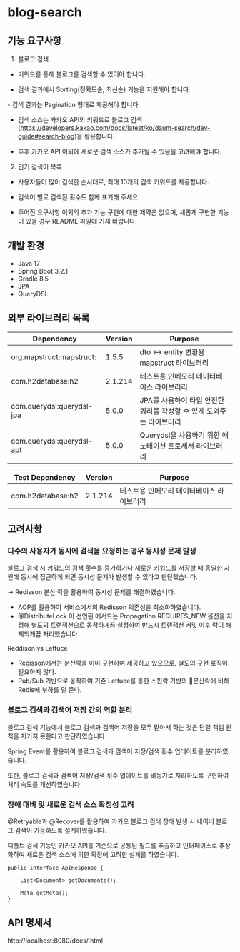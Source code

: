 # blog-search

## 기능 요구사항

1. 블로그 검색

- 키워드를 통해 블로그를 검색할 수 있어야 합니다.

- 검색 결과에서 Sorting(정확도순, 최신순) 기능을 지원해야 합니다.

- 검색 결과는 Pagination 형태로 제공해야 합니다.

- 검색 소스는 카카오 API의 키워드로 블로그 검색(https://developers.kakao.com/docs/latest/ko/daum-search/dev-guide#search-blog)을 활용합니다.

- 추후 카카오 API 이외에 새로운 검색 소스가 추가될 수 있음을 고려해야 합니다.

2. 인기 검색어 목록

- 사용자들이 많이 검색한 순서대로, 최대 10개의 검색 키워드를 제공합니다.

- 검색어 별로 검색된 횟수도 함께 표기해 주세요.

- 주어진 요구사항 이외의 추가 기능 구현에 대한 제약은 없으며, 새롭게 구현한 기능이 있을 경우 README 파일에 기재 바랍니다.

## 개발 환경

- Java 17
- Spring Boot 3.2.1
- Gradle 8.5
- JPA
- QueryDSL

## 외부 라이브러리 목록

| Dependency                                          | Version | Purpose                                                            |
| ---------------------------------------------------- | ------- | ------------------------------------------------------------------ |
| org.mapstruct:mapstruct:                            | 1.5.5   | dto <-> entity 변환용 mapstruct 라이브러리                               |
| com.h2database:h2                                   | 2.1.214 | 테스트용 인메모리 데이터베이스 라이브러리                                 |
| com.querydsl:querydsl-jpa                            | 5.0.0   | JPA를 사용하여 타입 안전한 쿼리를 작성할 수 있게 도와주는 라이브러리    |
| com.querydsl:querydsl-apt                            | 5.0.0   | Querydsl을 사용하기 위한 애노테이션 프로세서 라이브러리                 |

| Test Dependency                                     | Version | Purpose                                        |
| ---------------------------------------------------- | ------- | ---------------------------------------------- |
| com.h2database:h2                                   | 2.1.214 | 테스트용 인메모리 데이터베이스 라이브러리             |

## 고려사항

### 다수의 사용자가 동시에 검색을 요청하는 경우 동시성 문제 발생

블로그 검색 시 키워드의 검색 횟수를 증가하거나 새로운 키워드를 저장할 때 동일한 자원에 동시에 접근하게 되면 동시성 문제가 발생할 수 있다고 판단했습니다.

-> Redisson 분산 락을 활용하여 동시성 문제를 해결하였습니다.
  - AOP를 활용하여 서비스에서의 Redisson 의존성을 최소화하였습니다.
  - @DistributeLock 이 선언된 메서드는 Propagation.REQUIRES_NEW 옵션을 지정해 별도의 트랜잭션으로 동작하게끔 설정하여 반드시 트랜잭션 커밋 이후 락이 해제되게끔 처리했습니다.

Reddison vs Lettuce
- Redisson에서는 분산락을 이미 구현하여 제공하고 있으므로, 별도의 구현 로직이 필요하지 않다.
- Pub/Sub 기반으로 동작하여 기존 Lettuce를 통한 스핀락 기반의 분산락에 비해 Redis에 부하를 덜 준다.



### 블로그 검색과 검색어 저장 간의 역할 분리

블로그 검색 기능에서 블로그 검색과 검색어 저장을 모두 맡아서 하는 것은 단일 책임 원칙을 지키지 못한다고 판단하였습니다.

Spring Event를 활용하여 블로그 검색과 검색어 저장/검색 횟수 업데이트를 분리하였습니다.

또한, 블로그 검색과 검색어 저장/검색 횟수 업데이트를 비동기로 처리하도록 구현하여 처리 속도를 개선하였습니다.



### 장애 대비 및 새로운 검색 소스 확정성 고려

@Retryable과 @Recover를 활용하여 카카오 블로그 검색 장애 발생 시 네이버 블로그 검색이 가능하도록 설계하였습니다.

디폴트 검색 기능인 카카오 API를 기준으로 공통된 필드를 추출하고 인터페이스로 추상화하여 새로운 검색 소스에 의한 확장에 고려한 설계를 하였습니다.

```
public interface ApiResponse {

    List<Document> getDocuments();

    Meta getMeta();
}
```

## API 명세서

http://localhost:8080/docs/.html

